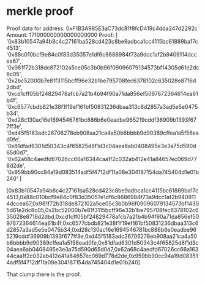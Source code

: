 # merkle proof

Proof data for address: 0xF1B3A985E3aC73dc81f8fcD419c4dda247d2292c
Amount: 171000000000000000000
Proof: [
  '0x83b10547a94b8c4c27161ba528cd423c8be9adbca1cc4115bc61889ba17c4513',
  '0x88c010bcf9e84c0f83d35057e1df6c8686984f73a9dcc1af2b9409114dccea67',
  '0x981f72b318de872102a5ce05c3b0b96f09096079134573bf14305d61e2dc8c05',
  '0x2bc52000b7e81f3115bcff96e32b1be795708fec6378102c635028e8716d2dbd',
  '0xcd1cff05bf24829478afcb7a21b4b94f90a71da856ef5097672364614ea61b4f',
  '0xc6577cbdb821e38f1f19ef161bf50831236dbaa313c6d2857a3ad5e5e0475b34',
  '0xd28c130ac16e1694546781bc886b6e0eadbe965219cddf36909b1393f677ff3e',
  '0xd45f5183adc26706278eb908aa21ca4a50b6bbbb9d90389cffea1a5f56ead0fe',
  '0x81dfad6301d50343c4f65825d8f1d3c04aea6ab0408495e3e3a75d590d65d0d7',
  '0x62a68c4aedfd67026cc66a16344caa1f2c032ab412e41a84657ec069d778d2de',
  '0x959bb90cc94a19d083514adf5f4712df11a08e304187154da745404d1e01b240'
]

[0x83b10547a94b8c4c27161ba528cd423c8be9adbca1cc4115bc61889ba17c4513,0x88c010bcf9e84c0f83d35057e1df6c8686984f73a9dcc1af2b9409114dccea67,0x981f72b318de872102a5ce05c3b0b96f09096079134573bf14305d61e2dc8c05,0x2bc52000b7e81f3115bcff96e32b1be795708fec6378102c635028e8716d2dbd,0xcd1cff05bf24829478afcb7a21b4b94f90a71da856ef5097672364614ea61b4f,0xc6577cbdb821e38f1f19ef161bf50831236dbaa313c6d2857a3ad5e5e0475b34,0xd28c130ac16e1694546781bc886b6e0eadbe965219cddf36909b1393f677ff3e,0xd45f5183adc26706278eb908aa21ca4a50b6bbbb9d90389cffea1a5f56ead0fe,0x81dfad6301d50343c4f65825d8f1d3c04aea6ab0408495e3e3a75d590d65d0d7,0x62a68c4aedfd67026cc66a16344caa1f2c032ab412e41a84657ec069d778d2de,0x959bb90cc94a19d083514adf5f4712df11a08e304187154da745404d1e01b240]

That clump there is the proof.
